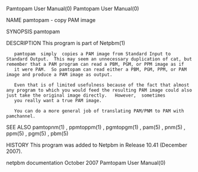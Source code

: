 Pamtopam User Manual(0)                                                                                                                                                               Pamtopam User Manual(0)



NAME
       pamtopam - copy PAM image


SYNOPSIS
       pamtopam


DESCRIPTION
       This program is part of Netpbm(1)

       pamtopam  simply  copies a PAM image from Standard Input to Standard Output.  This may seem an unnecessary duplication of cat, but remember that a PAM program can read a PBM, PGM, or PPM image as if
       it were PAM.  So pamtopam can read either a PBM, PGM, PPM, or PAM image and produce a PAM image as output.

       Even that is of limited usefulness because of the fact that almost any program to which you would feed the resulting PAM image could also just take the original image directly.   However,  sometimes
       you really want a true PAM image.

       You can do a more general job of translating PAM/PNM to PAM with pamchannel.



SEE ALSO
       pamtopnm(1) , ppmtoppm(1) , pgmtopgm(1) , pam(5) , pnm(5) , ppm(5) , pgm(5) , pbm(5)



HISTORY
       This program was added to Netpbm in Release 10.41 (December 2007).



netpbm documentation                                                                             October 2007                                                                         Pamtopam User Manual(0)
